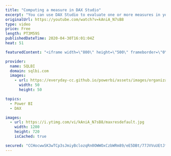 ```yaml
---
title: "Computing a measure in DAX Studio"
excerpt: "You can use DAX Studio to evaluate one or more measures in your data model. This is the first step to write, test, and debug your DAX measures in a productive manner.  How to learn DAX: https://www.sqlbi.com/guides/dax/ DAX Studio: https://daxstudio.org/"
originalUrl: https://youtube.com/watch?v=kAniA_N7sB8
type: video
price: Free
length: PT3M59S
publishedDateTime: 2020-04-30T16:01:04Z
heat: 51

featuredContent: "<iframe width=\"800\" height=\"500\" frameborder=\"0\" src=\"https://www.youtube.com/embed/kAniA_N7sB8\" allow=\"accelerometer; autoplay; encrypted-media; gyroscope; picture-in-picture\" allowfullscreen></iframe>"

provider:
  name: SQLBI
  domain: sqlbi.com
  images:
    - url: https://everyday-cc.github.io/powerbi/assets/images/organizations/sqlbi.com-50x50.jpg
      width: 50
      height: 50

topics:
  - Power BI
  - DAX

images:
  - url: https://i.ytimg.com/vi/kAniA_N7sB8/maxresdefault.jpg
    width: 1280
    height: 720
    isCached: true

secured: "CCHocwwSK3wTCp3sJmiyBclozqRn0OWWOxCzbWRm89/eE5DBt/77JVVuUEtJfdepd1nmwPWka/gcbMzczpv4pgdcFJgUOH9YSp/G+9RyzUDiVnf6WlYh1Hnu7Mh8jgABrZ951urI7Nwk8uxUNQVrbqC3w1M7z5oJlu3eSMJNLnkItQgdSOdTBtrE7Fdnmq1E9RS6Z1Z7uEn4+vuy6SfF1kglH+ucydl4x9EL/5tGVXDtFYRlF1h6QafIudVpf0zoh68NDcEN8KQdaRUa3UMkHhWdE0I8ubMt7Z8d37V8id9NxOTuaXCcHKa3LsmMyw8hd70ROtH+Afgh4Ku7V3/nRdadaVhPHLmGGonnsFYlZ753ShvE2X1sTxon80avG2sYvXPoafwQAB+jbrJbq3G0eTYXUdnF97F6Vi4UYsew0Hc=;VH8c7539scZ8hMOmxQc7mQ=="
---
```


